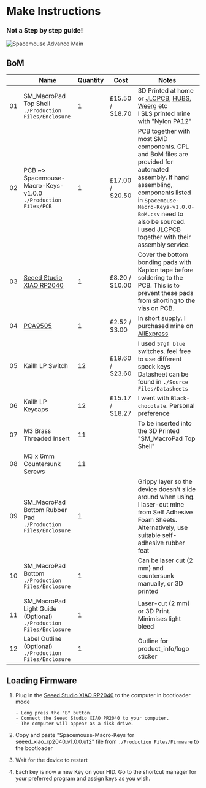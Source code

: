 # Make Instructions

### Not a Step by step guide!


![Spacemouse Advance Main](https://user-images.githubusercontent.com/8228450/210141123-5c5fa4ff-ebef-4b3c-94a9-a4487e29df29.jpg)



## BoM

|      | Name                                                         | Quantity | Cost            | Notes                                                        |
| ---- | ------------------------------------------------------------ | -------- | --------------- | ------------------------------------------------------------ |
| 01   | SM_MacroPad Top Shell<br />```./Production Files/Enclosure``` | 1        | £15.50 / $18.70 | 3D Printed at home or [JLCPCB](https://jlcpcb.com/3d-printing), [HUBS](https://www.hubs.com/), [Weerg](https://www.weerg.com/) etc<br />I SLS printed mine with "Nylon PA12" |
| 02   | PCB ~> Spacemouse-Macro-Keys-v1.0.0<br />```./Production Files/PCB``` | 1        | £17.00 / $20.50 | PCB together with most SMD components. CPL and BoM files are provided for automated assembly. If hand assembling, components listed in ```Spacemouse-Macro-Keys-v1.0.0-BoM.csv``` need to also be sourced.<br />I used [JLCPCB](https://jlcpcb.com/) together with their assembly service. |
| 03   | [Seeed Studio XIAO RP2040](https://wiki.seeedstudio.com/XIAO-RP2040/) | 1        | £8.20 / $10.00  | Cover the bottom bonding pads with Kapton tape before soldering to the PCB. This is to prevent these pads from shorting to the vias on PCB. |
| 04   | [PCA9505](https://www.nxp.com/docs/en/data-sheet/PCA9505_9506.pdf) | 1        | £2.52 / $3.00   | In short supply. I purchased mine on [AliExpress](https://www.aliexpress.com) |
| 05   | Kailh LP Switch                                              | 12       | £19.60 / $23.60 | I used ```57gf blue``` switches. feel free to use different speck keys<br />Datasheet can be found in ```./Source Files/Datasheets``` |
| 06   | Kailh LP Keycaps                                             | 12       | £15.17 / $18.27 | I went with ```Black-chocolate```. Personal preference       |
| 07   | M3 Brass Threaded Insert                                     | 11       |                 | To be inserted into the 3D Printed "SM_MacroPad Top Shell"   |
| 08   | M3 x 6mm Countersunk Screws                                  | 11       |                 |                                                              |
| 09   | SM_MacroPad Bottom Rubber Pad<br />```./Production Files/Enclosure``` | 1        |                 | Grippy layer so the device doesn't slide around when using. I laser-cut mine from Self Adhesive Foam Sheets.<br />Alternatively, use suitable self-adhesive rubber feat |
| 10   | SM_MacroPad Bottom<br />```./Production Files/Enclosure```   | 1        |                 | Can be laser cut (2 mm) and countersunk manually, or 3D printed |
| 11   | SM_MacroPad Light Guide (Optional)<br />```./Production Files/Enclosure``` | 1        |                 | Laser-cut (2 mm) or 3D Print. Minimises light bleed          |
| 12   | Label Outline (Optional)<br />```./Production Files/Enclosure``` | 1        |                 | Outline for product_info/logo sticker                        |





## Loading Firmware

1. Plug in the [Seeed Studio XIAO RP2040](https://wiki.seeedstudio.com/XIAO-RP2040/) to the computer in bootloader mode

   ```
   - Long press the "B" button.
   - Connect the Seeed Studio XIAO PR2040 to your computer.
   - The computer will appear as a disk drive.
   ```

2. Copy and paste "Spacemouse-Macro-Keys for seeed_xiao_rp2040_v1.0.0.uf2" file from ```./Production Files/Firmware``` to the bootloader

3. Wait for the device to restart

4. Each key is now a new Key on your HID. Go to the shortcut manager for your preferred program and assign keys as you wish.
